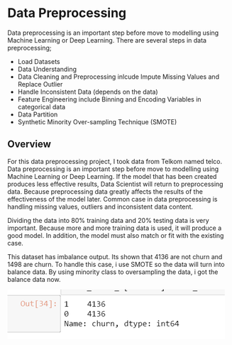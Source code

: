 # Data Preprocessing
Data preprocessing is an important step before move to modelling using Machine Learning or Deep Learning. There are several steps in data preprocessing;
* Load Datasets
* Data Understanding
* Data Cleaning and Preprocessing inlcude Impute Missing Values and Replace Outlier
* Handle Inconsistent Data (depends on the data)
* Feature Engineering include Binning and Encoding Variables in categorical data
* Data Partition
* Synthetic Minority Over-sampling Technique (SMOTE)

## Overview
For this data preprocessing project, I took data from Telkom named telco. Data preprocessing is an important step before move to modelling using Machine Learning or Deep Learning. If the model that has been created produces less effective results, Data Scientist will return to preprocessing data. Because preprocessing data greatly affects the results of the effectiveness of the model later. Common case in data preprocessing is handling missing values, outliers and inconsistent data content.

Dividing the data into 80% training data and 20% testing data is very important. Because more and more training data is used, it will produce a good model. In addition, the model must also match or fit with the existing case.

This dataset has imbalance output. Its shown that 4136 are not churn and 1498 are churn. To handle this case, i use SMOTE so the data will turn into balance data. By using minority class to oversampling the data, i got the balance data now.

![](https://github.com/mirfanbaihaqi/Data_Preprocessing/blob/main/smote.png)
